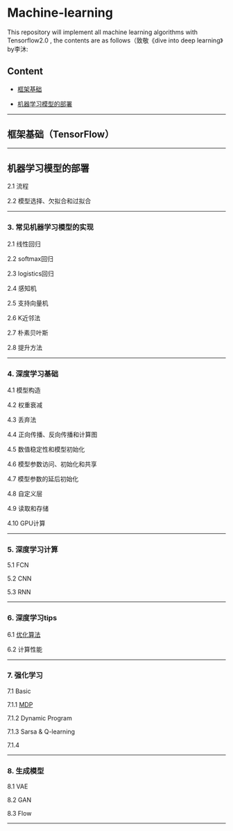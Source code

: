 # Machine-learning

This repository will implement all machine learning algorithms with Tensorflow2.0 , the contents are as follows（致敬《dive into deep learning》by李沐:

## Content

+ [框架基础](#框架基础)

+ [机器学习模型的部署](#机器学习模型的部署)

***

## 框架基础（TensorFlow）


***

## 机器学习模型的部署

2.1 流程

2.2 模型选择、欠拟合和过拟合


***

### 3. 常见机器学习模型的实现

2.1 线性回归

2.2 softmax回归

2.3 logistics回归

2.4 感知机

2.5 支持向量机

2.6 K近邻法

2.7 朴素贝叶斯

2.8 提升方法

***

### 4. 深度学习基础

4.1 模型构造

4.2 权重衰减

4.3 丢弃法

4.4 正向传播、反向传播和计算图

4.5 数值稳定性和模型初始化

4.6 模型参数访问、初始化和共享

4.7 模型参数的延后初始化

4.8 自定义层

4.9 读取和存储

4.10 GPU计算

***

### 5. 深度学习计算

5.1 FCN

5.2 CNN

5.3 RNN

***

### 6. 深度学习tips

6.1 [优化算法](https://github.com/houliwei/enjoy-machine-learning/blob/master/optimizer.ipynb)

6.2 计算性能


***

### 7. 强化学习

7.1 Basic

7.1.1 [MDP](https://github.com/houliwei/enjoy-machine-learning/blob/master/MDP.ipynb)

7.1.2 Dynamic Program

7.1.3 Sarsa & Q-learning

7.1.4 



***

### 8. 生成模型

8.1 VAE

8.2 GAN

8.3 Flow

***





